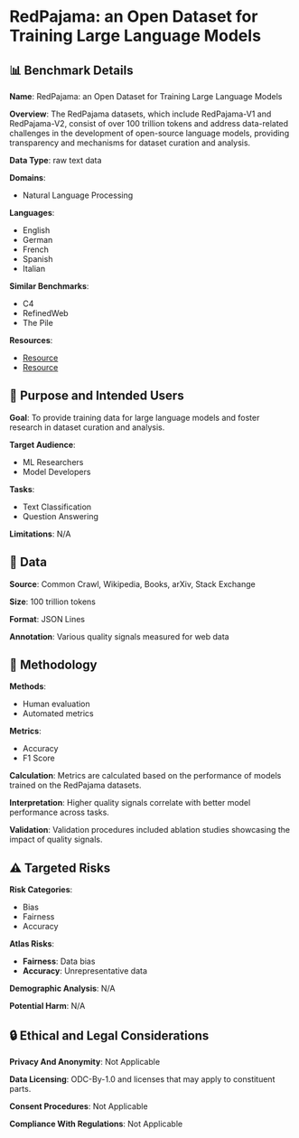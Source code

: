 # RedPajama: an Open Dataset for Training Large Language Models

## 📊 Benchmark Details

**Name**: RedPajama: an Open Dataset for Training Large Language Models

**Overview**: The RedPajama datasets, which include RedPajama-V1 and RedPajama-V2, consist of over 100 trillion tokens and address data-related challenges in the development of open-source language models, providing transparency and mechanisms for dataset curation and analysis.

**Data Type**: raw text data

**Domains**:
- Natural Language Processing

**Languages**:
- English
- German
- French
- Spanish
- Italian

**Similar Benchmarks**:
- C4
- RefinedWeb
- The Pile

**Resources**:
- [Resource](https://huggingface.co/datasets/togethercomputer/RedPajama-Data-1T)
- [Resource](https://huggingface.co/datasets/togethercomputer/RedPajama-Data-V2)

## 🎯 Purpose and Intended Users

**Goal**: To provide training data for large language models and foster research in dataset curation and analysis.

**Target Audience**:
- ML Researchers
- Model Developers

**Tasks**:
- Text Classification
- Question Answering

**Limitations**: N/A

## 💾 Data

**Source**: Common Crawl, Wikipedia, Books, arXiv, Stack Exchange

**Size**: 100 trillion tokens

**Format**: JSON Lines

**Annotation**: Various quality signals measured for web data

## 🔬 Methodology

**Methods**:
- Human evaluation
- Automated metrics

**Metrics**:
- Accuracy
- F1 Score

**Calculation**: Metrics are calculated based on the performance of models trained on the RedPajama datasets.

**Interpretation**: Higher quality signals correlate with better model performance across tasks.

**Validation**: Validation procedures included ablation studies showcasing the impact of quality signals.

## ⚠️ Targeted Risks

**Risk Categories**:
- Bias
- Fairness
- Accuracy

**Atlas Risks**:
- **Fairness**: Data bias
- **Accuracy**: Unrepresentative data

**Demographic Analysis**: N/A

**Potential Harm**: N/A

## 🔒 Ethical and Legal Considerations

**Privacy And Anonymity**: Not Applicable

**Data Licensing**: ODC-By-1.0 and licenses that may apply to constituent parts.

**Consent Procedures**: Not Applicable

**Compliance With Regulations**: Not Applicable
